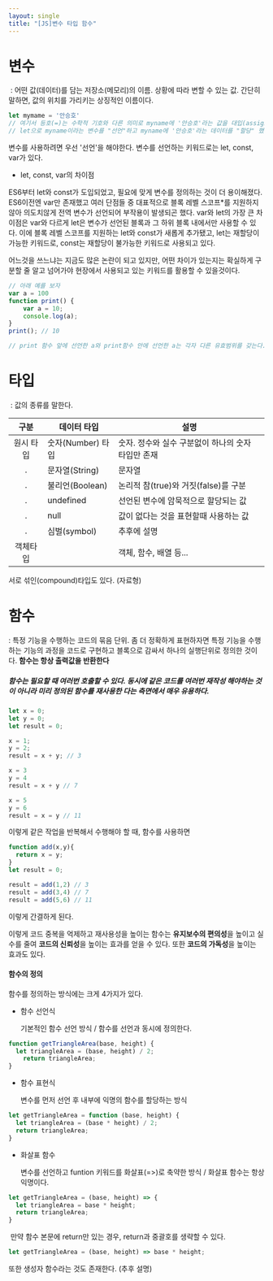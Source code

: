 ```yaml
---
layout: single
title: "[JS]변수 타입 함수"
---
```


# 변수

​	: 어떤 값(데이터)를 담는 저장소(메모리)의 이름. 상황에 따라 변할 수 있는 값. 간단히 말하면, 값의 위치를 가리키는 상징적인 이름이다.

```js
let mymame = '안승호'
// 여기서 등호(=)는 수학적 기호와 다른 의미로 myname에 '안승호'라는 값을 대입(assign)하는 것이다.
// let으로 myname이라는 변수를 "선언"하고 myname에 '안승호'라는 데이터를 "할당" 했다고 한다. 
```

변수를 사용하려면 우선 '선언'을 해야한다. 변수를 선언하는 키워드로는 let, const, var가 있다. 

* let, const, var의 차이점

ES6부터 let와 const가 도입되었고, 필요에 맞게 변수를 정의하는 것이 더 용이해졌다. ES6이전엔 var만 존재했고 여러 단점들 중 대표적으로 블록 레벨 스코프*를 지원하지 않아 의도치않게 전역 변수가 선언되어 부작용이 발생되곤 했다. var와 let의 가장 큰 차이점은 var와 다르게 let은 변수가 선언된 블록과 그 하위 블록 내에서만 사용할 수 있다. 이에 블록 레벨 스코프를 지원하는 let와 const가 새롭게 추가됐고, let는 재할당이 가능한 키워드로, const는 재할당이 불가능한 키워드로 사용되고 있다.

어느것을 쓰느냐는 지금도 많은 논란이 되고 있지만, 어떤 차이가 있는지는 확실하게 구분할 줄 알고 넘어가야 현장에서 사용되고 있는 키워드를 활용할 수 있을것이다.

```js
// 아래 예를 보자
var a = 100
function print() {
    var a = 10;
    console.log(a);
}
print(); // 10

// print 함수 앞에 선언한 a와 print함수 안에 선언한 a는 각자 다른 유효범위를 갖는다. 
```





# 타입

​	: 값의 종류를 말한다. 



| **구분**  | 데이터 타입       | 설명                                               |
| :-------: | ----------------- | -------------------------------------------------- |
| 원시 타입 | 숫자(Number) 타입 | 숫자. 정수와 실수 구분없이 하나의 숫자 타입만 존재 |
|     .     | 문자열(String)    | 문자열                                             |
|     .     | 불리언(Boolean)   | 논리적 참(true)와 거짓(false)를 구분               |
|     .     | undefined         | 선언된 변수에 암묵적으로 할당되는 값               |
|     .     | null              | 값이 없다는 것을 표현할때 사용하는 값              |
|     .     | 심벌(symbol)      | 추후에 설명                                        |
| 객체타입  |                   | 객체, 함수, 배열 등...                             |

서로 섞인(compound)타입도 있다. (자료형)



# 함수

 : 특정 기능을 수행하는 코드의 묶음 단위.  좀 더 정확하게 표현하자면 특정 기능을 수행하는 기능의 과정을 코드로 구현하고 블록으로 감싸서 하나의 실행단위로 정의한 것이다. **함수는 항상 출력값을 반환한다**



##### 함수는 필요할 때 여러번 호출할 수 있다. 동시에 같은 코드를 여러번 재작성 해야하는 것이 아니라 미리 정의된 함수를 재사용한 다는 측면에서 매우 유용하다. 

```js
let x = 0;
let y = 0;
let result = 0;

x = 1;
y = 2;
result = x + y; // 3

x = 3
y = 4
result = x + y // 7

x = 5
y = 6
result = x = y // 11
```

이렇게 같은 작업을 반복해서 수행해야 할 때, 함수를 사용하면

```js
function add(x,y){
  return x = y;
}
let result = 0;

result = add(1,2) // 3
result = add(3,4) // 7
result = add(5,6) // 11
```

이렇게 간결하게 된다. 



이렇게 코드 중복을 억제하고 재사용성을 높이는 함수는 **유지보수의 편의성**을 높이고 실수를 줄여 **코드의 신뢰성**을 높이는 효과를 얻을 수 있다. 또한 **코드의 가독성**을 높이는 효과도 있다.





#### 함수의 정의

함수를 정의하는 방식에는 크게 4가지가 있다. 



 - 함수 선언식

   기본적인 함수 선언 방식 / 함수를 선언과 동시에 정의한다.

```jsx
function getTriangleArea(base, height) {
  let triangleArea = (base, height) / 2;
	return triangleArea;
}
```



 - 함수 표현식

   변수를 먼저 선언 후 내부에 익명의 함수를 할당하는 방식

```jsx
let getTriangleArea = function (base, height) {
  let triangleArea = (base * height) / 2;
  return triangleArea;
}
```

 - 화살표 함수

   변수를 선언하고 funtion 키워드를 화살표(=>)로 축약한 방식 / 화살표 함수는 항상 익명이다. 

```jsx
let getTriangleArea = (base, height) => {
  let triangleArea = base * height;
  return triangleArea;
}	
```

​		만약 함수 본문에 return만 있는 경우, return과 중괄호를 생략할 수 있다.

```jsx
let getTriangleArea = (base, height) => base * height;
```

또한 생성자 함수라는 것도 존재한다. (추후 설명)

